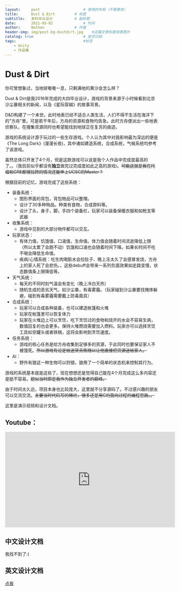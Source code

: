 ```yaml
---
layout:     post   				    # 使用的布局（不需要改）
title:      Dust & Dirt		   	# 标题 
subtitle:   本科毕业设计          # 副标题
date:       2021-05-02 				# 时间
author:     Nathan 				# 作者
header-img: img/post-bg-dustdirt.jpg 	#这篇文章标题背景图片
catalog: true 						# 是否归档
tags:								#标签
    - Unity
    - 作品集
---
```


# Dust & Dirt

你可曾想象过，当地球奄奄一息，只剩满地的黄沙会怎么样？

Dust & Dirt是我2016年完成的大四毕业设计，游戏的背景来源于小时候看到北京沙尘暴相关的新闻，以及《星际穿越》的故事背景。

D&D构建了一个末世。此时地表已经不适合人类生活，人们不得不生活在海洋下的"方舟"里。可是若干年后，方舟的资源和食物均告急。此时方舟便派出一些地表侦察队，在搜集资源同时也希望能找到地球正在复苏的痕迹。

游戏的系统设计源于玩过的一些生存游戏。个人认为其中对我影响最为深远的便是《The Long Dark》(漫漫长夜)，其中诸如建造系统，合成系统，气候系统均参考了该游戏。

虽然总体只开发了4个月，但是这款游戏可以说是我个人作品中完成度最高的了。。（我目前似乎都没有**独立**做完过完成度如此之高的游戏)。~~可能这就是我在托福和GRE都很拉跨的情况还能申上UCSC的Master？~~

根据目前的记忆，游戏完成了这些系统：
- 装备系统：
    - 图形界面的背包，背包物品可以整理。
    - 设计了30多种物品。种类有食物，合成原料等。
    - 设计了头，身子，脚，手四个装备栏，玩家可以装备保暖衣服和如枪支等武器
- 收集系统：
    - 游戏中见到的大部分物件都可以交互。
- 玩家状态：
    - 有体力值，饥饿值，口渴值，生命值。体力值会随着时间流逝降低上限（所以太累了会跑不动）饥饿和口渴也会随着时间下降。如果长时间不吃不喝会降低生命值。
    - 疾病/心情系统：吃生肉喝脏水会拉肚子、晚上冻太久了会感冒发烧，方舟上的家人死了会悲伤。，这些debuff会带来一系列负面效果如走路变慢，状态数值条上限降低等。
- 天气系统：
    - 每天的不同时刻气温会有变化（晚上冷白天热）
    - 随机生成的恶劣天气，如沙尘暴，有毒雾霾。（玩家碰到沙尘暴要找掩体躲避，碰到有毒雾霾需要戴上防毒面具）
- 合成系统：
    - 玩家可以合成各种装备，也可以建造帐篷和火堆
    - 玩家在帐篷里可以恢复体力
    - 玩家在火堆边上可以烹饪，吃下烹饪过的食物和烧开的水会不容易生病，数值回复的也会更多。保持火堆燃烧需要加入燃料。玩家亦可以选择烹饪工具如空罐头或者铁锅，这将会影响到烹饪速度。
- 任务系统：
    - 游戏的核心任务是给方舟收集到足够多的资源，于此同时也要保证家人不被饿死。~~所以游戏有设定给送货员贿赂以让他直接把资源送给家人。~~
- AI：
    - 野外有狼这一种生物可以狩猎，狼用了一个简单的状态机来控制其行为。

游戏的系统基本就是这些了，现在想想还是觉得自己能在4个月完成这么多内容还是挺不容易。~~貌似当时即是我作为独立开发者的巅峰。~~

由于时间太久远，项目本身也比较庞大，这里就不分享源码了。不过感兴趣的朋友可以交流交流。~~主要当时代码写的稀烂，很多还是用C的面向过程的编程思路。。~~

这里是演示视频和设计文档。

## Youtube：
<iframe width="560" height="315" src="https://www.youtube.com/embed/yj5oR5m4sEQ" title="YouTube video player" frameborder="0" allow="accelerometer; autoplay; clipboard-write; encrypted-media; gyroscope; picture-in-picture" allowfullscreen></iframe>

## 中文设计文档
我找不到了:(

## 英文设计文档
[点我](https://github.com/moecia/moecia.github.io/blob/master/pdf/DustDirtDocs_EN.pdf)
